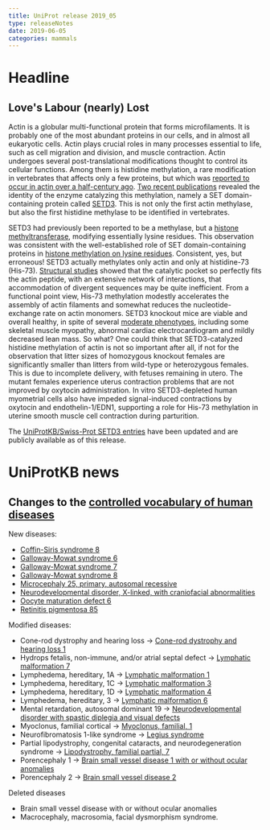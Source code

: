 ```yaml
---
title: UniProt release 2019_05
type: releaseNotes
date: 2019-06-05
categories: mammals
---
```


# Headline

## Love's Labour (nearly) Lost

Actin is a globular multi-functional protein that forms microfilaments. It is probably one of the most abundant proteins in our cells, and in almost all eukaryotic cells. Actin plays crucial roles in many processes essential to life, such as cell migration and division, and muscle contraction. Actin undergoes several post-translational modifications thought to control its cellular functions. Among them is histidine methylation, a rare modification in vertebrates that affects only a few proteins, but which was [reported to occur in actin over a half-century ago](https://www.ncbi.nlm.nih.gov/pubmed/6056634). [Two recent publications](https://www.ncbi.nlm.nih.gov/pubmed/30526847,30626964) revealed the identity of the enzyme catalyzing this methylation, namely a SET domain-containing protein called [SETD3](http://www.uniprot.org/uniprotkb?query=gene:setd3+reviewed:true). This is not only the first actin methylase, but also the first histidine methylase to be identified in vertebrates.

SETD3 had previously been reported to be a methylase, but a [histone methyltransferase](https://www.ncbi.nlm.nih.gov/pubmed/21832073), modifying essentially lysine residues. This observation was consistent with the well-established role of SET domain-containing proteins in [histone methylation on lysine residues](https://www.ncbi.nlm.nih.gov/pubmed/10949293,12067650,12575990,14675547,16086857,17013555,19308066). Consistent, yes, but erroneous! SETD3 actually methylates only actin and only at histidine-73 (His-73). [Structural studies](https://www.ncbi.nlm.nih.gov/pubmed/30626964) showed that the catalytic pocket so perfectly fits the actin peptide, with an extensive network of interactions, that accommodation of divergent sequences may be quite inefficient. From a functional point view, His-73 methylation modestly accelerates the assembly of actin filaments and somewhat reduces the nucleotide-exchange rate on actin monomers. SETD3 knockout mice are viable and overall healthy, in spite of several [moderate phenotypes](http://www.mousephenotype.org/data/genes/MGI:1289184#section-associations), including some skeletal muscle myopathy, abnormal cardiac electrocardiogram and mildly decreased lean mass. So what? One could think that SETD3-catalyzed histidine methylation of actin is not so important after all, if not for the observation that litter sizes of homozygous knockout females are significantly smaller than litters from wild-type or heterozygous females. This is due to incomplete delivery, with fetuses remaining in utero. The mutant females experience uterus contraction problems that are not improved by oxytocin administration. In vitro SETD3-depleted human myometrial cells also have impeded signal-induced contractions by oxytocin and endothelin-1/EDN1, supporting a role for His-73 methylation in uterine smooth muscle cell contraction during parturition.

The [UniProtKB/Swiss-Prot SETD3 entries](http://www.uniprot.org/uniprotkb?query=gene:setd3+reviewed:true) have been updated and are publicly available as of this release.

# UniProtKB news

## Changes to the [controlled vocabulary of human diseases](https://ftp.uniprot.org/pub/databases/uniprot/current_release/knowledgebase/complete/docs/humdisease)

New diseases:

- [Coffin-Siris syndrome 8](http://www.uniprot.org/diseases/DI-05497)
- [Galloway-Mowat syndrome 6](http://www.uniprot.org/diseases/DI-05498)
- [Galloway-Mowat syndrome 7](http://www.uniprot.org/diseases/DI-05499)
- [Galloway-Mowat syndrome 8](http://www.uniprot.org/diseases/DI-05500)
- [Microcephaly 25, primary, autosomal recessive](http://www.uniprot.org/diseases/DI-05495)
- [Neurodevelopmental disorder, X-linked, with craniofacial abnormalities](http://www.uniprot.org/diseases/DI-05502)
- [Oocyte maturation defect 6](http://www.uniprot.org/diseases/DI-05501)
- [Retinitis pigmentosa 85](http://www.uniprot.org/diseases/DI-05496)

Modified diseases:

- Cone-rod dystrophy and hearing loss -&gt; [Cone-rod dystrophy and hearing loss 1](http://www.uniprot.org/diseases/DI-04912)
- Hydrops fetalis, non-immune, and/or atrial septal defect -&gt; [Lymphatic malformation 7](http://www.uniprot.org/diseases/DI-04930)
- Lymphedema, hereditary, 1A -&gt; [Lymphatic malformation 1](http://www.uniprot.org/diseases/DI-00692)
- Lymphedema, hereditary, 1C -&gt; [Lymphatic malformation 3](http://www.uniprot.org/diseases/DI-02795)
- Lymphedema, hereditary, 1D -&gt; [Lymphatic malformation 4](http://www.uniprot.org/diseases/DI-04160)
- Lymphedema, hereditary, 3 -&gt; [Lymphatic malformation 6](http://www.uniprot.org/diseases/DI-04669)
- Mental retardation, autosomal dominant 19 -&gt; [Neurodevelopmental disorder with spastic diplegia and visual defects](http://www.uniprot.org/diseases/DI-03652)
- Myoclonus, familial cortical -&gt; [Myoclonus, familial, 1](http://www.uniprot.org/diseases/DI-03616)
- Neurofibromatosis 1-like syndrome -&gt; [Legius syndrome](http://www.uniprot.org/diseases/DI-02046)
- Partial lipodystrophy, congenital cataracts, and neurodegeneration syndrome -&gt; [Lipodystrophy, familial partial, 7](http://www.uniprot.org/diseases/DI-04108)
- Porencephaly 1 -&gt; [Brain small vessel disease 1 with or without ocular anomalies](http://www.uniprot.org/diseases/DI-02182)
- Porencephaly 2 -&gt; [Brain small vessel disease 2](http://www.uniprot.org/diseases/DI-03378)

Deleted diseases

- Brain small vessel disease with or without ocular anomalies
- Macrocephaly, macrosomia, facial dysmorphism syndrome.
